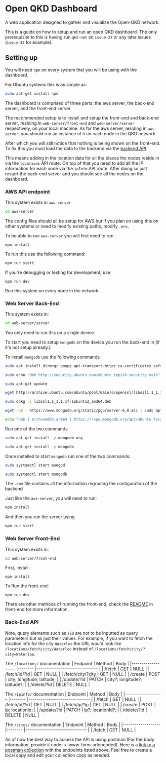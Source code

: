 # Open QKD Dashboard

A web application designed to gather and visualize the Open-QKD network.

This is a guide on how to setup and run an open QKD dashboard. The only prerequisite to this is having run `qkd-net` on `issue-27` or any later issues (`issue-33` for example).

## Setting up

You will need `npm` on every system that you will be using with the dashboard.

For Ubuntu systems this is as simple as:

```bash
sudo apt-get install npm
```

The dashboard is comprised of three parts: the aws server, the back-end server, and the front-end server.

The recommended setup is to install and setup the front-end and back-end server, residing in `web-server/front-end` and `web-server/server` respectively, on your local machine.
As for the aws server, residing in `aws-server`, you should run an instance of it on each node in the QKD network.

After which you will still notice that nothing is being shown on the front-end. To fix this you must load the data to the backend via the [backend API](#backend-api).

This means adding in the location data for all the places the nodes reside in via the `locations` API route.
On top of that you need to add all the IP information for each node via the `ipInfo` API route.
After doing so just restart the back-end server and you should see all the nodes on the dashboard.

### AWS API endpoint

This system exists in `aws-server`

```bash
cd aws-server
```

The config files should all be setup for AWS but if you plan on using this on other systems or need to modify existing paths, modify `.env`.

To be able to run `aws-server` you will first need to run:

```
npm install
```

To run this use the following command:

```bash
npm run start
```

If you're debugging or testing for development, use:

```
npm run dev
```

Run this system on every node in the network.

### Web Server Back-End

This system exists in:

```bash
cd web-server/server
```

You only need to run this on a single device.

To start you need to setup `mongodb` on the device you run the back-end in (if it's not setup already.)

To install `mongodb` use the following commands

```bash
sudo apt install dirmngr gnupg apt-transport-https ca-certificates software-properties-common

sudo echo "deb http://security.ubuntu.com/ubuntu impish-security main" | sudo tee /etc/apt/sources.list.d/impish-security.list

sudo apt-get update

wget http://archive.ubuntu.com/ubuntu/pool/main/o/openssl/libssl1.1_1.1.1f-1ubuntu2_amd64.deb

sudo dpkg -i libssl1.1_1.1.1f-1ubuntu2_amd64.deb

wget -qO - https://www.mongodb.org/static/pgp/server-6.0.asc | sudo apt-key add -

echo "deb [ arch=amd64,arm64 ] https://repo.mongodb.org/apt/ubuntu focal/mongodb-org/6.0 multiverse" | sudo tee /etc/apt/sources.list.d/mongodb-org-6.0.list
```

Run one of the two commands

```bash
sudo apt-get install -y mongodb-org 

sudo apt-get install -y mongodb
```

Once installed to start `mongodb` run one of the two commands:

```bash
sudo systemctl start mongod

sudo systemctl start mongodb
```

The `.env` file contains all the information regrading the configuration of the backend

Just like the `aws-server`, you will need to run:

```bash
npm install
```

And then you run the server using

```bash
npm run start
```

### Web Server Front-End

This system exists  in:

```bash
cd web-server/front-end
```

First, install:

```
npm install
```

To Run the front-end: 

``` 
npm run dev
```

There are other methods of running the front-end, check the [README](web-server/front-end/README.md) in front-end for more information.

### Back-End API

Note, query elements such as `?id` are not to be inputted as query parameters but as just their values.
For example, if you want to fetch the location info for the city `Waterloo` the URL would look like `/locations/fetch/city/Waterloo` instead of `/locations/fetch/city/?city=Waterloo`.

The `/locations/` documentation
| Endpoint          	| Method 	| Body                          	|
|-------------------	|--------	|-------------------------------	|
| /fetch            	| GET    	| NULL                          	|
| /fetch/id/?id     	| GET    	| NULL                          	|
| /fetch/city/?city 	| GET    	| NULL                          	|
| /create           	| POST   	| city; longitude; latitude;    	|
| /update/?id       	| PATCH  	| city?; longitude?; latitude?; 	|
| /delete/?id       	| DELETE 	| NULL                          	|

The `/ipInfo/` documentation
| Endpoint          	| Method 	| Body                          	|
|-------------------	|--------	|-------------------------------	|
| /fetch            	| GET    	| NULL                          	|
| /fetch/id/?id     	| GET    	| NULL                          	|
| /fetch/ip/?ip      | GET    	| NULL                          	|
| /create           	| POST   	| ip; locationId;    	         |
| /update/?id       	| PATCH  	| ip?; locationId?; 	            |
| /delete/?id       	| DELETE 	| NULL                          	|

The `/sites/` documentation
| Endpoint          	| Method 	| Body                          	|
|-------------------	|--------	|-------------------------------	|
| /fetch            	| GET    	| NULL                          	|


As of now the best way to access the API is using postman (For the body information, provide it under x-www-form-urlencoded).
Here is a [link to a postman collection](https://www.postman.com/science-geoscientist-97417074/workspace/openqkdnetwork/collection/17576385-491b21f4-e7a1-4270-bebb-172467a83849?action=share&creator=17576385&ctx=documentation) with the endpoints listed above. Feel free to create a local copy and edit your collection copy as needed.
